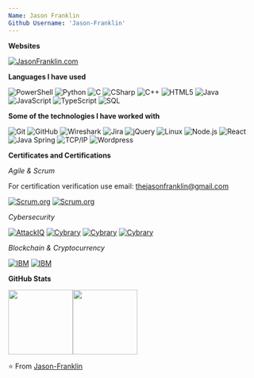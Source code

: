 ```yaml
---
Name: Jason Franklin
Github Username: 'Jason-Franklin'
---
```


**Websites**

[![JasonFranklin.com](https://img.shields.io/static/v1?label=🌐&message=JasonFranklin.com&color=blue)](https://www.jasonfranklin.com/)

**Languages I have used**

![PowerShell](https://img.shields.io/badge/-PowerShell-000000?style=flat&logo=PowerShell)
![Python](https://img.shields.io/badge/-Python-000000?style=flat&logo=python)
![C](https://img.shields.io/badge/-C-000000?style=flat&logo=C)
![CSharp](https://img.shields.io/badge/-CSharp-000000?style=flat&logo=C%2B%2B&logoColor=00599CSharp)
![C++](https://img.shields.io/badge/-C++-000000?style=flat&logo=C%2B%2B&logoColor=00599C++)
![HTML5](https://img.shields.io/badge/-HTML5-000000?style=flat&logo=HTML5)
![Java](https://img.shields.io/badge/-Java-000000?style=flat&logo=Java&logoColor=007396)
![JavaScript](https://img.shields.io/badge/-JavaScript-000000?style=flat&logo=javascript)
![TypeScript](https://img.shields.io/badge/-TypeScript-000000?style=flat&logo=typescript&logoColor=007ACC)
![SQL](https://img.shields.io/badge/-SQL-000000?style=flat&logo=MySQL)

**Some of the technologies I have worked with**

![Git](https://img.shields.io/badge/-Git-000000?style=flat&logo=git&logoColor=F05032)
![GitHub](https://img.shields.io/badge/-GitHub-000000?style=flat&logo=github&logoColor=FFFFFF)
![Wireshark](https://img.shields.io/badge/-Wireshark-000000?style=flat&logo=Wireshark&logoColor=61DAFB)
![Jira](https://img.shields.io/badge/-AzureDevOps-000000?style=flat&logo=jira-software&logoColor=white&logoColor=0052CC)
![jQuery](https://img.shields.io/badge/-jQuery-000000?style=flat&logo=jQuery&logoColor=0769AD)
![Linux](https://img.shields.io/badge/-Linux-000000?style=flat&logo=linux&logoColor=FCC624)
![Node.js](https://img.shields.io/badge/-Node.js-000000?style=flat&logo=node.js&logoColor=339933)
![React](https://img.shields.io/badge/-React-000000?style=flat&logo=React&logoColor=61DAFB)
![Java Spring](https://img.shields.io/badge/-Spring-000000?style=flat&logo=spring&logoColor=6DB33F)
![TCP/IP](https://img.shields.io/badge/-TCP/IP-000000?style=flat&logo=cisco&logoColor=white)
![Wordpress](https://img.shields.io/badge/-Wordpress-000000?style=flat&logo=Wordpress&logoColor=white)

**Certificates and Certifications**

*Agile & Scrum*

For certification verification use email: thejasonfranklin@gmail.com 

[![Scrum.org](https://img.shields.io/static/v1?label=Scrum.org&message=Professional-Scrum-Master&color=blue)](https://www.scrum.org/certificates/480990)
[![Scrum.org](https://img.shields.io/static/v1?label=Scrum.org&message=Professional-Scrum-Product-Owner&color=blue)](https://www.scrum.org/certificates/480658)

*Cybersecurity*

[![AttackIQ](https://img.shields.io/static/v1?label=AttackIQ&message=Foundations-of-Operationalizing-MITRE-ATTACK&color=Green)](https://www.credly.com/badges/abd6fbcb-902a-4bd6-bb05-4bfa78ef720f?source=linked_in_profile)
[![Cybrary](https://img.shields.io/static/v1?label=Cybrary&message=Cryptography&color=Green)](https://app.cybrary.it/courses/api/certificate/CC-00eb8f67-a2b0-4a40-82f7-4ee4a0c40c20/view)
[![Cybrary](https://img.shields.io/static/v1?label=Cybrary&message=AWS-Infrastructure-Security&color=Green)](https://app.cybrary.it/courses/api/certificate/CC-00030285-b814-47df-9249-5153238af10f/view)
[![Cybrary](https://img.shields.io/static/v1?label=Cybrary&message=End-User:Network-Security&color=Green)](https://app.cybrary.it/courses/api/certificate/CC-b9218850-c068-4c57-9ffe-2544b80b7f96/view)

*Blockchain & Cryptocurrency*

[![IBM](https://img.shields.io/static/v1?label=IBM&message=Blockchain-Essentials&color=blueviolet)](https://www.credly.com/badges/8948627d-0ba3-43b0-95b0-7095fd9b1f3b/linked_in_profile)
[![IBM](https://img.shields.io/static/v1?label=IBM&message=Bitcoin-101&color=blueviolet)](https://courses.cognitiveclass.ai/certificates/f0c4cef6ccd44cb38b787625ffcb3e4e)

**GitHub Stats**

<img align="" height='130px' src="https://github-readme-stats.vercel.app/api?username=jason-franklin&hide_title=true&show_icons=true&include_all_commits=true&line_height=21&bg_color=0,EC6C6C,FFD479,FFFC79,73FA79&theme=graywhite" /><img align="" height='130px' src="https://github-readme-stats.vercel.app/api/top-langs/?username=jason-franklin&hide_title=true&layout=compact&bg_color=0,73FA79,73FDFF,7A81FF&theme=graywhite" />

⭐️ From [Jason-Franklin](https://github.com/jason-franklin)

